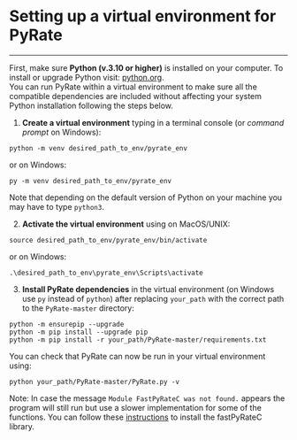 # Setting up a virtual environment for PyRate

***
 
First, make sure **Python (v.3.10 or higher)** is installed on your computer. To install or upgrade Python visit: [python.org](https://www.python.org/downloads/).    
You can run PyRate within a virtual environment to make sure all the compatible dependencies are included without affecting your system Python installation following the steps below.

1) **Create a virtual environment** typing in a terminal console (or *command prompt* on Windows): 

```
python -m venv desired_path_to_env/pyrate_env
```  
or on Windows:

```
py -m venv desired_path_to_env/pyrate_env
```  
Note that depending on the default version of Python on your machine you may have to type `python3`. 

2) **Activate the virtual environment** using on MacOS/UNIX: 

```
source desired_path_to_env/pyrate_env/bin/activate
```
or on Windows:

```
.\desired_path_to_env\pyrate_env\Scripts\activate
```  

3) **Install PyRate dependencies** in the virtual environment (on Windows use `py` instead of `python`) after replacing `your_path` with the correct path to the `PyRate-master` directory:

```
python -m ensurepip --upgrade
python -m pip install --upgrade pip
python -m pip install -r your_path/PyRate-master/requirements.txt
```

You can check that PyRate can now be run in your virtual environment using:
```
python your_path/PyRate-master/PyRate.py -v
```

Note: In case the message `Module FastPyRateC was not found.` appears the program will still run but use a slower implementation for some of the functions. You can follow these [instructions](https://github.com/dsilvestro/PyRate/blob/master/pyrate_lib/fastPyRateC/README.md) to install the fastPyRateC library.  

